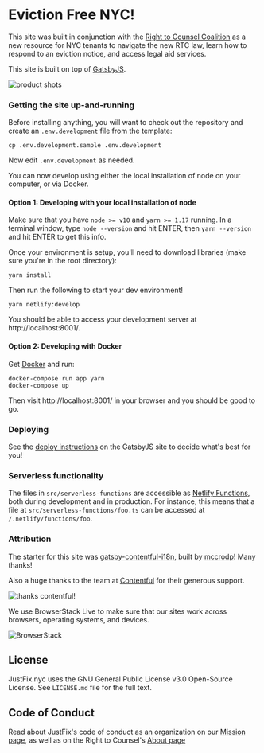 # Eviction Free NYC!

This site was built in conjunction with the [Right to Counsel Coalition](https://www.righttocounselnyc.org/) as a new resource for NYC tenants to navigate the new RTC law, learn how to respond to an eviction notice, and access legal aid services.

This site is built on top of [GatsbyJS](https://www.gatsbyjs.org/). 

![product shots](https://i.imgur.com/TVZV2Qe.jpg)


### Getting the site up-and-running

Before installing anything, you will want to check out the
repository and create an `.env.development` file from the
template:

```
cp .env.development.sample .env.development
```

Now edit `.env.development` as needed.

You can now develop using either the local installation of
node on your computer, or via Docker.

#### Option 1: Developing with your local installation of node

Make sure that you have `node >= v10` and `yarn >= 1.17` running. In a terminal window, type `node --version` and hit ENTER, then `yarn --version` and hit ENTER to get this info.

Once your environment is setup, you'll need to download libraries (make sure you're in the root directory):

```
yarn install
```

Then run the following to start your dev environment!

```
yarn netlify:develop
```

You should be able to access your development server at http://localhost:8001/.

#### Option 2: Developing with Docker

Get [Docker][] and run:

```
docker-compose run app yarn
docker-compose up
```

Then visit http://localhost:8001/ in your browser and you
should be good to go.

[Docker]: https://docker.com/

### Deploying

See the [deploy instructions](https://www.gatsbyjs.org/tutorial/part-one/#deploying-gatsbyjs-websites) on the GatsbyJS site to decide what's best for you!

### Serverless functionality

The files in `src/serverless-functions` are accessible as
[Netlify Functions][], both during development and in production.
For instance, this means that a file at `src/serverless-functions/foo.ts` can be accessed at `/.netlify/functions/foo`.

[Netlify Functions]: https://docs.netlify.com/functions/overview/

### Attribution

The starter for this site was [gatsby-contentful-i18n](https://github.com/mccrodp/gatsby-contentful-i18n), built by [mccrodp](https://github.com/mccrodp)! Many thanks!

Also a huge thanks to the team at [Contentful](https://www.contentful.com/) for their generous support.

![thanks contentful!](https://www.contentful.com/assets/images/badges/dark.png)

We use BrowserStack Live to make sure that our sites work across browsers, operating systems, and devices.

![BrowserStack](https://www.browserstack.com/images/layout/browserstack-logo-600x315.png)

## License

JustFix.nyc uses the GNU General Public License v3.0 Open-Source License. See `LICENSE.md` file for the full text.

## Code of Conduct

Read about JustFix's code of conduct as an organization on our [Mission page](https://www.justfix.nyc/our-mission/), as well as on the Right to Counsel's [About page](https://www.righttocounselnyc.org/about)
